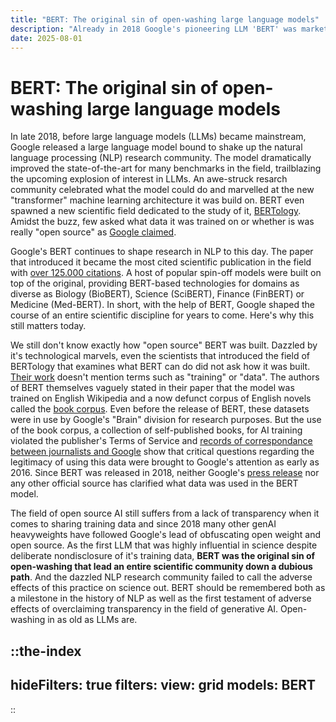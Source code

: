```yaml
--- 
title: "BERT: The original sin of open-washing large language models"
description: "Already in 2018 Google's pioneering LLM 'BERT' was marketed as open source, leading an entire field down a dubious path."
date: 2025-08-01
---
```


# BERT: The original sin of open-washing large language models


In late 2018, before large language models (LLMs) became mainstream, Google released a large language model bound to shake up the natural language processing (NLP) research community. 
The model dramatically improved the state-of-the-art for many benchmarks in the field, trailblazing the upcoming explosion of interest in LLMs. 
An awe-struck resarch community celebrated what the model could do and marvelled at the new "transformer" machine learning architecture it was build on.
BERT even spawned a new scientific field dedicated to the study of it, [BERTology](https://aclanthology.org/2020.tacl-1.54/). 
Amidst the buzz, few asked what data it was trained on or whether is was really "open source" as [Google claimed](https://research.google/blog/open-sourcing-bert-state-of-the-art-pre-training-for-natural-language-processing/).

Google's BERT continues to shape research in NLP to this day. 
The paper that introduced it became the most cited scientific publication in the field with [over 125.000 citations](https://aclanthology.org/N19-1423/). 
A host of popular spin-off models were built on top of the original, providing BERT-based technologies for domains as diverse as Biology (BioBERT), Science (SciBERT), Finance (FinBERT) or Medicine (Med-BERT). 
In short, with the help of BERT, Google shaped the course of an entire scientific discipline for years to come. 
Here's why this still matters today. 

We still don't know exactly how "open source" BERT was built. 
Dazzled by it's technological marvels, even the scientists that introduced the field of BERTology that examines what BERT can do did not ask how it was built. 
[Their work](https://aclanthology.org/2020.tacl-1.54/) doesn't mention terms such as "training" or "data". 
The authors of BERT themselves vaguely stated in their paper that the model was trained on English Wikipedia and a now defunct corpus of English novels called the [book corpus](https://en.wikipedia.org/wiki/BookCorpus). 
Even before the release of BERT, these datasets were in use by Google's "Brain" division for research purposes. But the use of the book corpus, a collection of self-published books, for AI training violated the publisher's Terms of Service and [records of correspondance between journalists and Google](https://www.theguardian.com/books/2016/sep/28/google-swallows-11000-novels-to-improve-ais-conversation#comments) show that critical questions regarding the legitimacy of using this data were brought to Google's attention as early as 2016.
Since BERT was released in 2018, neither Google's [press release](https://research.google/blog/open-sourcing-bert-state-of-the-art-pre-training-for-natural-language-processing/) nor any other official source has clarified what data was used in the BERT model.

The field of open source AI still suffers from a lack of transparency when it comes to sharing training data and since 2018 many other genAI heavyweights have followed Google's lead of obfuscating open weight and open source. As the first LLM that was highly influential in science despite deliberate nondisclosure of it's training data, **BERT was the original sin of open-washing that lead an entire scientific community down a dubious path**. 
And the dazzled NLP research community failed to call the adverse effects of this practice on science out. 
BERT should be remembered both as a milestone in the history of NLP as well as the first testament of adverse effects of overclaiming transparency in the field of generative AI. 
Open-washing in as old as LLMs are.


::the-index
---
hideFilters: true
filters: 
  view: grid
  models: BERT
---
::
